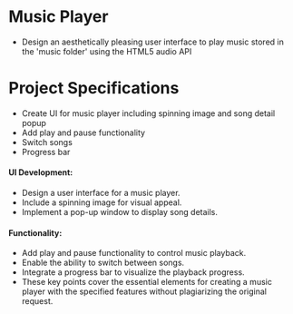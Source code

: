 #  Music Player

- Design an aesthetically pleasing user interface to play music stored in the 'music folder' using the HTML5 audio API

# Project Specifications

- Create UI for music player including spinning image and song detail popup
- Add play and pause functionality
- Switch songs
- Progress bar
#### UI Development:
- Design a user interface for a music player.
- Include a spinning image for visual appeal.
- Implement a pop-up window to display song details.


#### Functionality:

- Add play and pause functionality to control music playback.
- Enable the ability to switch between songs.
- Integrate a progress bar to visualize the playback progress.
- These key points cover the essential elements for creating a music player with the specified features without plagiarizing the  original request.





